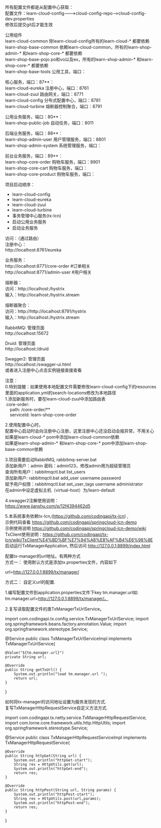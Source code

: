 所有配置文件都是从配置中心获取： <br/>
配置文件：learn-cloud-config--->cloud-config-repo-->cloud-config-dev.properties <br/>
修改后提交git后才能生效 <br/>

公用组件<br/>
learn-cloud-common  除learn-cloud-config所有的learn-cloud-* 都要依赖 <br/>
learn-shop-base-common  依赖learn-cloud-common，所有的learn-shop-admin-* 和learn-shop-core-* 都要依赖<br/>
learn-shop-base-pojo  po和vo以及ex，所有的learn-shop-admin-* 和learn-shop-core-* 都要依赖<br/>
learn-shop-base-tools 公用工具，端口： <br/>

核心服务，端口：87**： <br/>
learn-cloud-eureka  注册中心，端口：8761 <br/>
learn-cloud-zuul    路由网关，端口：8771 <br/>
learn-cloud-config  分布式配置中心，端口：8781 <br/>
learn-cloud-turbine  熔断器控制聚合，端口：8791 <br/>

公用业务服务，端口：80**： <br/>
learn-shop-public-job 自动任务，端口：8011 <br/>

后端业务服务，端口：88**： <br/>
learn-shop-admin-user  用户管理服务，端口：8801 <br/>
learn-shop-admin-system  系统管理服务，端口： <br/>

前台业务服务，端口：89**： <br/>
learn-shop-core-order   购物车服务，端口：8901 <br/>
learn-shop-core-cart   购物车服务，端口： <br/>
learn-shop-core-product   购物车服务，端口： <br/>



项目启动顺序： <br/>
<ul>
    <li> learn-cloud-config </li>
    <li> learn-cloud-eureka </li>
    <li> learn-cloud-zuul </li>
    <li> learn-cloud-turbine </li>
    <li> 事务管理中心服务(tx-lcn) </li>
    <li> 启动公用业务服务 </li>
    <li> 启动业务服务 </li>
</ul>

访问：（通过路由） <br/>
注册中心： <br/>
http://localhost:8761/eureka <br/>

业务服务： <br/>
http://localhost:8771/core-order #订单相关 <br/>
http://localhost:8771/admin-user #用户相关 <br/>

熔断器： <br/>
访问：http://localhost:<port>/hystrix <br>
输入：http://localhost:<port>/hystrix.stream <br>

熔断器聚合： <br/>
访问：http://http://localhost:8791/hystrix <br>
输入：http://localhost:<port>/hystrix.stream <br>

RabbitMQ: 管理页面 <br>
http://localhost:15672 <br>

Druid: 管理页面 <br>
http://localhost:<port>/druid <br>

Swagger2: 管理页面 <br>
http://localhost:<port>/swagger-ui.html <br>
或者进入注册中心点击实例链接直接查看<br/>

注意： <br/>
0.特别提醒：如果使用本地配置文件需要修改learn-cloud-config下的resources里面的application.yml的search-locations修改为本地路径<br/>
1.添加新服务时，要在learn-cloud-zuul中添加路由表 <br/>
&nbsp;core-order: <br/>
&nbsp;&nbsp;&nbsp;&nbsp;path: /core-order/** <br/>
&nbsp;&nbsp;&nbsp;&nbsp;serviceId: learn-shop-core-order <br/>

2.使用配置中心时， <br/>
配置中心启动时会向注册中心注册，这里注册中心还没启动会报异常，不用关心 <br/>
如果是learn-cloud-* pom中添加learn-cloud-common依赖<br/>
如果是learn-shop-admin-* 和learn-shop-core-* pom中添加learn-shop-base-common依赖 <br/>

3.项目需要启动RabbitMQ, rabbitmq-server.bat <br/>
    添加新用户：admin 密码：admin123，修改admin用为超级管理员 <br/>
    查询所有用户：rabbitmqctl.bat list_users  <br/>
    添加新用户: rabbitmqctl.bat add_user  username password  <br/>
    赋予用户权限：rabbitmqctl.bat set_user_tags username administrator <br/>
    在admin中设定虚拟主机（virtual-host）为/learn-default <br/>

4.swagger2注解使用说明： <br/>
https://www.jianshu.com/p/12f4394462d5 <br/>

5.本系统事务依赖tx-lcn,(https://github.com/codingapi/tx-lcn) , <br/>
示例代码查看 https://github.com/codingapi/springcloud-lcn-demo <br/>
示例使用说明 https://github.com/codingapi/springcloud-lcn-demo/wiki <br/>
TxClient使用说明：https://github.com/codingapi/tx-lcn/wiki/TxClient%E4%BD%BF%E7%94%A8%E8%AF%B4%E6%98%8E <br/>
启动运行TxManagerApplication, 然后访问 http://127.0.0.1:8899/index.html <br/>


配置tx-manager的url地址。有两种方式  <br/>
方式一： 使用默认方式是添加tx.properties文件，内容如下 <br/>

url=http://127.0.0.1:8899/tx/manager/ <br/>

方式二： 自定义url的配置. <br/>

1.编写配置文件到application.properties文件下key tm.manager.url如: <br/>
tm.manager.url=http://127.0.0.1:8899/tx/manager/。 <br/>

2.复写读取配置文件的类TxManagerTxUrlService。 <br/>


import com.codingapi.tx.config.service.TxManagerTxUrlService;
import org.springframework.beans.factory.annotation.Value;
import org.springframework.stereotype.Service;


@Service
public class TxManagerTxUrlServiceImpl implements TxManagerTxUrlService{


    @Value("${tm.manager.url}")
    private String url;

    @Override
    public String getTxUrl() {
        System.out.println("load tm.manager.url ");
        return url;
    }
}

如何将tx-manager的访问地址设置为服务发现的方式.<br/>
复写TxManagerHttpRequestService自定义方法方式.


import com.codingapi.tx.netty.service.TxManagerHttpRequestService;
import com.lorne.core.framework.utils.http.HttpUtils;
import org.springframework.stereotype.Service;


@Service
public class TxManagerHttpRequestServiceImpl implements TxManagerHttpRequestService{

    @Override
    public String httpGet(String url) {
        System.out.println("httpGet-start");
        String res = HttpUtils.get(url);
        System.out.println("httpGet-end");
        return res;
    }

    @Override
    public String httpPost(String url, String params) {
        System.out.println("httpPost-start");
        String res = HttpUtils.post(url,params);
        System.out.println("httpPost-end");
        return res;
    }
}